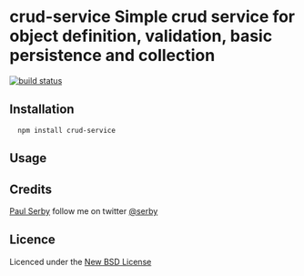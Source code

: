# crud-service Simple crud service for object definition, validation, basic persistence and collection

[![build status](https://secure.travis-ci.org/serby/crud-servicepng)](http://travis-ci.org/serby/crud-service)

## Installation

      npm install crud-service

## Usage

## Credits
[Paul Serby](https://github.com/serby/) follow me on twitter [@serby](http://twitter.com/serby)

## Licence
Licenced under the [New BSD License](http://opensource.org/licenses/bsd-license.php)
